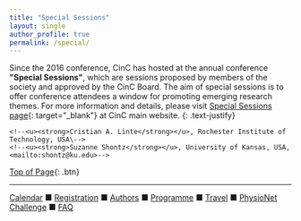 ```yaml
---
title: "Special Sessions"
layout: single
author_profile: true
permalink: /special/
---
```

<a name="top"></a>
Since the 2016 conference, CinC has hosted at the annual conference **"Special Sessions"**, which are sessions proposed by members of the society and approved by the CinC Board. The aim of special sessions is to offer conference attendees a window for promoting emerging research themes. For more information and details, please visit [Special Sessions page](https://cinc.org/special-sessions-2/){: target="_blank"} at CinC main website.
{: .text-justify}

<!--For CinC 2023 conference in Atlanta, the following sessions will be featured in the conference program.-->
<!-- > **Wearable photoplethysmography: the road ahead**-->

  <!--- **Organizer:**\-->
<!--    <u><strong>Peter H. Charlton</strong></u>, Department of Public Health and Primary Care, University of Cambridge, UK, <mailto:pc657@cam.ac.uk>\-->
<!--    <u><strong>Xiao Hu</strong></u>, Emory University, USA, <mailto:xiao.hu@emory.edu>-->

<!-- > **Inside the Beating Heart: Image-guided Cardiac Interventions**-->

  <!--- **Organizer:**\-->
<!--  <u><strong>Cristian A. Linte</strong></u>, Rochester Institute of Technology, USA, <mailto:clinte@mail.rit.edu>\-->
<!--    <u><strong>David R. Holmes III</strong></u>, Mayo Clinic Rochester, USA, <mailto:holmes.david3@mayo.edu>-->

<!-- > **At the Intersection of Cardiovascular Imaging, Mechanics and Modeling for Patient-customized Simulations**-->

  <!--- **Organizer:**\-->
    <!--<u><strong>Cristian A. Linte</strong></u>, Rochester Institute of Technology, USA\-->
    <!--<u><strong>Suzanne Shontz</strong></u>, University of Kansas, USA, <mailto:shontz@ku.edu>-->



[Top of Page](#top){: .btn}

---

[Calendar](../dates/) &#9632; [Registration](../registration) &#9632; [Authors](../authors) &#9632; [Programme](../programme/) &#9632; [Travel](../travel/) &#9632; [PhysioNet Challenge](../challenge/) &#9632; [FAQ](../faq/)

